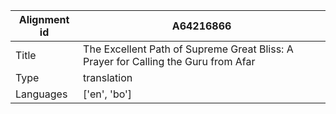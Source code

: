 |Alignment id | A64216866
| --- | --- 
|Title | The Excellent Path of Supreme Great Bliss: A Prayer for Calling the Guru from Afar 
|Type | translation
|Languages | ['en', 'bo']